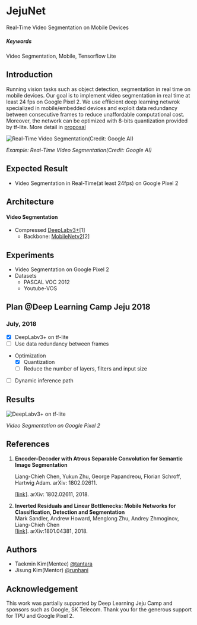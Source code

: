 # JejuNet

Real-Time Video Segmentation on Mobile Devices

##### Keywords

Video Segmentation, Mobile, Tensorflow Lite

## Introduction

Running vision tasks such as object detection, segmentation in real time on mobile devices. Our goal is to implement video segmentation in real time at least 24 fps on Google Pixel 2. We use effiicient deep learning netwrok specialized in mobile/embedded devices and exploit data redundancy between consecutive frames to reduce unaffordable computational cost. Moreover, the network can be optimized with 8-bits quantization provided by tf-lite. More detail in [proposal](https://drive.google.com/open?id=1-HtlV1fkZKYup4Pw0ROzmj5eLMvPvhkE)

![Real-Time Video Segmentation(Credit: Google AI)](https://raw.githubusercontent.com/tantara/JejuNet/master/docs/real_time_video_segmentation_google_ai.gif)

*Example: Reai-Time Video Segmentation(Credit: Google AI)*

## Expected Result

- Video Segmentation in Real-Time(at least 24fps) on Google Pixel 2

## Architecture

#### Video Segmentation

- Compressed [DeepLabv3+](https://github.com/tensorflow/models/tree/master/research/deeplab)[1]
  - Backbone: [MobileNetv2](https://github.com/tensorflow/models/tree/master/research/slim/nets/mobilenet)[2]

## Experiments

* Video Segmentation on Google Pixel 2
* Datasets
  * PASCAL VOC 2012
  * Youtube-VOS

## Plan @Deep Learning Camp Jeju 2018

### July, 2018

- [x] DeepLabv3+ on tf-lite
- [ ] Use data redundancy between frames
- Optimization
  - [x] Quantization
  - [ ] Reduce the number of layers, filters and input size
- [ ] Dynamic inference path

## Results

![DeepLabv3+ on tf-lite](https://raw.githubusercontent.com/tantara/JejuNet/master/docs/deeplabv3_on_tf-lite.png)

*Video Segmentation on Google Pixel 2*

## References

1. **Encoder-Decoder with Atrous Separable Convolution for Semantic Image Segmentation**<br>

   Liang-Chieh Chen, Yukun Zhu, George Papandreou, Florian Schroff, Hartwig Adam. arXiv: 1802.02611.<br>

   [[link]](https://arxiv.org/abs/1802.02611). arXiv: 1802.02611, 2018.

2. **Inverted Residuals and Linear Bottlenecks: Mobile Networks for Classification, Detection and Segmentation**<br />Mark Sandler, Andrew Howard, Menglong Zhu, Andrey Zhmoginov, Liang-Chieh Chen<br />[[link]](https://arxiv.org/abs/1801.04381). arXiv:1801.04381, 2018.

## Authors

- Taekmin Kim(Mentee) [@tantara](https://www.linkedin.com/in/taekminkim/)
- Jisung Kim(Mentor) [@runhani](https://github.com/runhani)

## Acknowledgement

This work was partially supported by Deep Learning Jeju Camp and sponsors such as Google, SK Telecom. Thank you for the generous support for TPU and Google Pixel 2.

